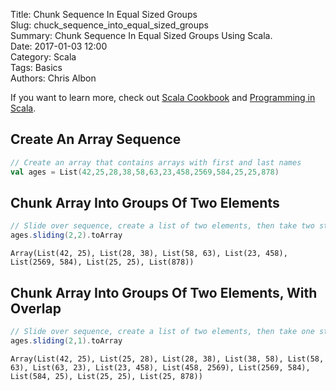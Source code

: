 Title: Chunk Sequence In Equal Sized Groups   
Slug: chuck_sequence_into_equal_sized_groups       
Summary: Chunk Sequence In Equal Sized Groups Using Scala.  
Date: 2017-01-03 12:00  
Category: Scala  
Tags: Basics  
Authors: Chris Albon

If you want to learn more, check out [Scala Cookbook](http://amzn.to/2lxbrxN) and [Programming in Scala](http://amzn.to/2lEtsLt).

## Create An Array Sequence


```scala
// Create an array that contains arrays with first and last names
val ages = List(42,25,28,38,58,63,23,458,2569,584,25,25,878)
```

## Chunk Array Into Groups Of Two Elements


```scala
// Slide over sequence, create a list of two elements, then take two steps
ages.sliding(2,2).toArray
```




    Array(List(42, 25), List(28, 38), List(58, 63), List(23, 458), List(2569, 584), List(25, 25), List(878))



## Chunk Array Into Groups Of Two Elements, With Overlap


```scala
// Slide over sequence, create a list of two elements, then take one step
ages.sliding(2,1).toArray
```




    Array(List(42, 25), List(25, 28), List(28, 38), List(38, 58), List(58, 63), List(63, 23), List(23, 458), List(458, 2569), List(2569, 584), List(584, 25), List(25, 25), List(25, 878))
